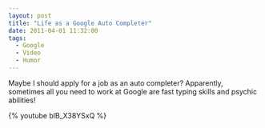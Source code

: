 ```yaml
---
layout: post
title: "Life as a Google Auto Completer"
date: 2011-04-01 11:32:00
tags:
  - Google
  - Video
  - Humor
---
```

Maybe I should apply for a job as an auto completer? Apparently, sometimes all you need to work at Google are fast typing skills and psychic abilities!

{% youtube blB_X38YSxQ %}

